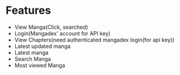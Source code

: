 # Features
- View Manga(Click, searched)
- Login(Mangadex' account for API key)
- View Chapters(need authenticated mangadex login(for api key))
- Latest updated manga
- Latest manga
- Search Manga
- Most viewed Manga
